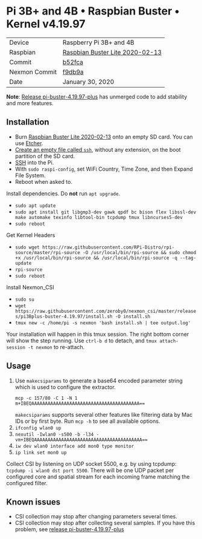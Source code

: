 # Pi 3B+ and 4B &bull; Raspbian Buster &bull; Kernel v4.19.97

|||
|---|---|
|Device | Raspberry Pi 3B+ and 4B|
|Raspbian | [Raspbian Buster Lite 2020-02-13](https://downloads.raspberrypi.org/raspbian_lite/images/raspbian_lite-2020-02-14/)|
|Commit | [b52fca](https://github.com/seemoo-lab/nexmon_csi/commit/b52fca3abc18715d6d12692e531164b5d62a78fd)|
|Nexmon Commit | [f9db9a](https://github.com/seemoo-lab/nexmon/commit/f9db9abcac8f40a7f8a8408429e34e1c51f33c97)|
|Date | January 30, 2020|

 **Note**: [Release pi-buster-4.19.97-plus](https://github.com/zeroby0/nexmon_csi/tree/release-pi-buster-4.19.97-plus/releases/pi-buster-4.19.97-plus) has unmerged code to add stability and more features.


## Installation

* Burn [Raspbian Buster Lite 2020-02-13](https://downloads.raspberrypi.org/raspbian_lite/images/raspbian_lite-2020-02-14/) onto an empty SD card. You can use [Etcher](https://www.balena.io/etcher/).
* [Create an empty file called `ssh`](https://www.raspberrypi.org/documentation/remote-access/ssh/), without any extension, on the boot partition of the SD card.
* [SSH](https://www.raspberrypi.org/documentation/remote-access/ssh/) into the Pi.
* With `sudo raspi-config`, set WiFi Country, Time Zone, and then Expand File System.
* Reboot when asked to.

Install dependencies. Do **not** run `apt upgrade`.

* `sudo apt update`
* `sudo apt install git libgmp3-dev gawk qpdf bc bison flex libssl-dev make automake texinfo libtool-bin tcpdump tmux libncurses5-dev`
* `sudo reboot`

Get Kernel Headers

* `sudo wget https://raw.githubusercontent.com/RPi-Distro/rpi-source/master/rpi-source -O /usr/local/bin/rpi-source && sudo chmod +x /usr/local/bin/rpi-source && /usr/local/bin/rpi-source -q --tag-update`
* `rpi-source`
* `sudo reboot`

Install Nexmon_CSI
* `sudo su`
* `wget https://raw.githubusercontent.com/zeroby0/nexmon_csi/master/releases/pi3Bplus-buster-4.19.97/install.sh -O install.sh`
* `tmux new -c /home/pi -s nexmon 'bash install.sh | tee output.log'`

Your installation will happen in this tmux session. The right bottom corner will show the step running. Use `ctrl-b d` to detach, and `tmux attach-session -t nexmon` to re-attach.

## Usage

1. Use `makecsiparams` to generate a base64 encoded parameter string which is used to configure the extractor.
    ```
    mcp -c 157/80 -C 1 -N 1
    m+IBEQAAAAAAAAAAAAAAAAAAAAAAAAAAAAAAAAAAAAAAAA==
    ```
    `makecsiparams` supports several other features like filtering data by Mac IDs or by first byte. Run `mcp -h` to see all available options.
2. `ifconfig wlan0 up`
3. `nexutil -Iwlan0 -s500 -b -l34 -vm+IBEQAAAAAAAAAAAAAAAAAAAAAAAAAAAAAAAAAAAAAAAA==`
4. `iw dev wlan0 interface add mon0 type monitor`
5. `ip link set mon0 up`

Collect CSI by listening on UDP socket 5500, e.g. by using tcpdump: `tcpdump -i wlan0 dst port 5500`. There will be one UDP packet per configured core and spatial stream for each incoming frame matching the configured filter.

## Known issues
* CSI collection may stop after changing parameters several times.
* CSI collection may stop after collecting several samples.  If you have this problem, see [release pi-buster-4.19.97-plus](https://github.com/zeroby0/nexmon_csi/tree/release-pi-buster-4.19.97-plus/releases/pi-buster-4.19.97-plus)
